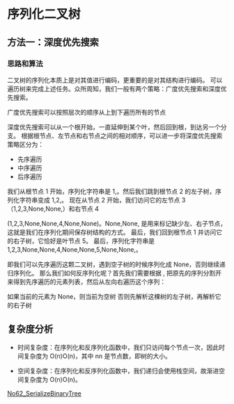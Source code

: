 [](https://leetcode-cn.com/problems/serialize-and-deserialize-binary-tree/solution/er-cha-shu-de-xu-lie-hua-yu-fan-xu-lie-hua-by-le-2/)

# 序列化二叉树

## 方法一：深度优先搜索

### 思路和算法

二叉树的序列化本质上是对其值进行编码，更重要的是对其结构进行编码。
可以遍历树来完成上述任务。众所周知，我们一般有两个策略：广度优先搜索和深度优先搜索。

广度优先搜索可以按照层次的顺序从上到下遍历所有的节点

深度优先搜索可以从一个根开始，一直延伸到某个叶，然后回到根，到达另一个分支。
根据根节点、左节点和右节点之间的相对顺序，可以进一步将深度优先搜索策略区分为：
- 先序遍历
- 中序遍历
- 后序遍历
 
我们从根节点 1 开始，序列化字符串是 1,。然后我们跳到根节点 2 的左子树，序列化字符串变成 1,2,。
现在从节点 2 开始，我们访问它的左节点 3（1,2,3,None,None,）和右节点 4

(1,2,3,None,None,4,None,None)。None,None, 是用来标记缺少左、右子节点，
这就是我们在序列化期间保存树结构的方式。
最后，我们回到根节点 1 并访问它的右子树，它恰好是叶节点 5。
最后，序列化字符串是 1,2,3,None,None,4,None,None,5,None,None,。

即我们可以先序遍历这颗二叉树，遇到空子树的时候序列化成 None，否则继续递归序列化。
那么我们如何反序列化呢？首先我们需要根据 , 把原先的序列分割开来得到先序遍历的元素列表，然后从左向右遍历这个序列：

如果当前的元素为 None，则当前为空树
否则先解析这棵树的左子树，再解析它的右子树

## 复杂度分析

- 时间复杂度：在序列化和反序列化函数中，我们只访问每个节点一次，因此时间复杂度为 O(n)O(n)，其中 nn 是节点数，即树的大小。

- 空间复杂度：在序列化和反序列化函数中，我们递归会使用栈空间，故渐进空间复杂度为 O(n)O(n)。

 

[No62_SerializeBinaryTree](/algorithms-java-example/src/main/java/space.mamba/coding/interviews/No62_SerializeBinaryTree.java)
